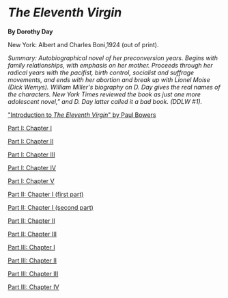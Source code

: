 *The Eleventh Virgin*
=====================

**By Dorothy Day**

New York: Albert and Charles Boni,1924 (out of print).

*Summary: Autobiographical novel of her preconversion years. Begins with
family relationships, with emphasis on her mother. Proceeds through her
radical years with the pacifist, birth control, socialist and suffrage
movements, and ends with her abortion and break up with Lionel Moise
(Dick Wemys). William Miller's biography on D. Day gives the real names
of the characters. New York Times reviewed the book as just one more
adolescent novel," and D. Day latter called it a bad book. (DDLW \#1).*

["Introduction to *The Eleventh Virgin*" by Paul
Bowers](http://www.catholicworker.org/dorothyday/ddbiographytext.cfm?Number=200)

[Part I: Chapter I](daytext.cfm?TextID=870)

[Part I: Chapter II](daytext.cfm?TextID=871)

[Part I: Chapter III](daytext.cfm?TextID=872)

[Part I: Chapter IV](daytext.cfm?TextID=873)

[Part I: Chapter V](daytext.cfm?TextID=874)

[Part II: Chapter I (first part)](daytext.cfm?TextID=875)

[Part II: Chapter I (second part)](daytext.cfm?TextID=882)

[Part II: Chapter II](daytext.cfm?TextID=876)

[Part II: Chapter III](daytext.cfm?TextID=877)

[Part III: Chapter I](daytext.cfm?TextID=878)

[Part III: Chapter II](daytext.cfm?TextID=879)

[Part III: Chapter III](daytext.cfm?TextID=880)

[Part III: Chapter IV](daytext.cfm?TextID=881)
